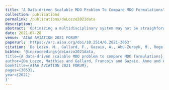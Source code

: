 ```yaml
---
title: "A Data-driven Scalable MDO Problem To Compare MDO Formulations"
collection: publications
permalink: /publications/deLozzo2021data
description:
abstract: 'Optimizing a multidisciplinary system may not be straighforward because of the dimension of both coupling structure and design space, as well as the shape of both objective and constraint functions. Different formulations of the multidisciplinary design optimization (MDO) problem exist in order to deal with this issue. Nevertheless, selecting the most appropriate MDO formulation with respect to the problem dimension by running a set of such formulations is rarely possible because of the prohibitive computation time involved. To face this, a data-driven scalable methodology has recently been introduced in the litterature. In the MADELEINE project, we apply it for the very first time on two large-scale aerostructure wing design problem. For the Airbus XRF-1 use case, we compare a sequential and a all-at-once ad-hoc formulations while for the Dassault GBJ use case, we compare two formulations from the MDO litterature. For that, we use GEMSEO, a recent generic Python engine for MDO scenarios. First results are promising and areas for improvement are emerging.'
date: 2021-07-28
venue: 'AIAA AVIATION 2021 FORUM'
paperurl: 'https://arc.aiaa.org/doi/10.2514/6.2021-3053'
citation: 'De Lozzo, M., Gallard, F., Gazaix, A., Abu-Zurayk, M., Roge, G., Fougeron, G., & Ilic, C. (2021). A data-driven scalable MDO problem to compare MDO formulations. In AIAA AVIATION 2021 FORUM (p. 3053).'
bibtex: '@inproceedings{deLozzo2021data,
title={A data-driven scalable MDO problem to compare MDO formulations},
author={De Lozzo, Matthias and Gallard, Francois and Gazaix, Anne and Abu-Zurayk, Mohammad and Roge, Gilbert and Fougeron, Gabriel and Ilic, Caslav},
booktitle={AIAA AVIATION 2021 FORUM},
pages={3053},
year={2021}
}'
---
```




